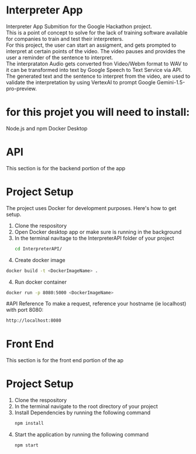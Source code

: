 # Interpreter App
Interpreter App Submition for the Google Hackathon project.\
This is a point of concept to solve for the lack of training software available for companies to train and test their interpreters.\
For this project, the user can start an assigment, and gets prompted to interpret at certain points of the video. The video pauses and provides the user a reminder of the sentence to interpret.\
The interprataton Audio gets converted fron Video/Webm format to WAV to it can be transformed into text by Google Speech to Text Service via API. \
The generated text and the sentence to interpret from the video, are used to validate the interpretation by using VertexAI to prompt Google Gemini-1.5-pro-preview.

# for this projet you will need to install:
Node.js and npm
Docker Desktop

# API
This section is for the backend portion of the app

# Project Setup
The project uses Docker for development purposes. Here's how to get setup.
1. Clone the respository
3. Open Docker desktop app or make sure is running in the background
4. In the terminal navitage to the InterpreterAPI folder of your project
   ```bash
   cd InterpreterAPI/
   ```
6. Create docker image
```bash
docker build -t <DockerImageName> .
```
4. Run docker container
```bash
docker run -p 8080:5000 <DockerImageName>
```

#API Reference
To make a request, reference your hostname (ie localhost) with port 8080:
```bash
http://localhost:8080
```


# Front End
This section is for the front end portion of the ap
# Project Setup
1. Clone the respository
2. In the terminal navigate to the root directory of your project
3. Install Dependencies by running the following command
   ```bash
   npm install
   ```
3. Start the application by running the following command
   ```bash
   npm start
   ```



